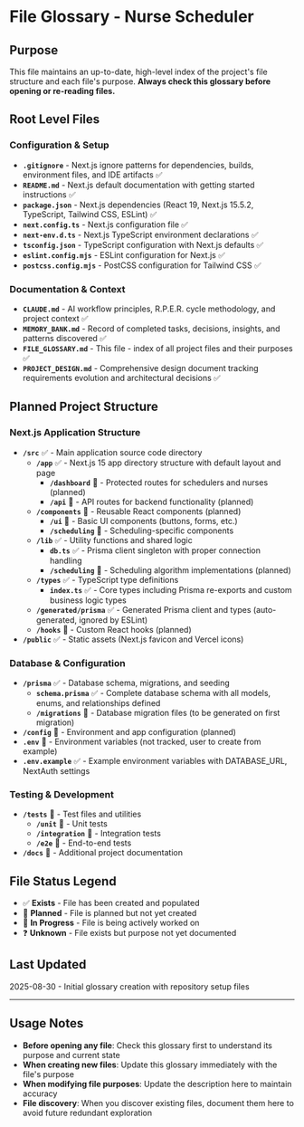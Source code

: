 # File Glossary - Nurse Scheduler

## Purpose
This file maintains an up-to-date, high-level index of the project's file structure and each file's purpose. **Always check this glossary before opening or re-reading files.**

## Root Level Files

### Configuration & Setup
- **`.gitignore`** - Next.js ignore patterns for dependencies, builds, environment files, and IDE artifacts ✅
- **`README.md`** - Next.js default documentation with getting started instructions ✅
- **`package.json`** - Next.js dependencies (React 19, Next.js 15.5.2, TypeScript, Tailwind CSS, ESLint) ✅
- **`next.config.ts`** - Next.js configuration file ✅
- **`next-env.d.ts`** - Next.js TypeScript environment declarations ✅
- **`tsconfig.json`** - TypeScript configuration with Next.js defaults ✅
- **`eslint.config.mjs`** - ESLint configuration for Next.js ✅
- **`postcss.config.mjs`** - PostCSS configuration for Tailwind CSS ✅

### Documentation & Context
- **`CLAUDE.md`** - AI workflow principles, R.P.E.R. cycle methodology, and project context ✅
- **`MEMORY_BANK.md`** - Record of completed tasks, decisions, insights, and patterns discovered ✅
- **`FILE_GLOSSARY.md`** - This file - index of all project files and their purposes ✅
- **`PROJECT_DESIGN.md`** - Comprehensive design document tracking requirements evolution and architectural decisions ✅

## Planned Project Structure

### Next.js Application Structure
- **`/src`** ✅ - Main application source code directory
  - **`/app`** ✅ - Next.js 15 app directory structure with default layout and page
    - **`/dashboard`** 📝 - Protected routes for schedulers and nurses (planned)
    - **`/api`** 📝 - API routes for backend functionality (planned)
  - **`/components`** 📝 - Reusable React components (planned)
    - **`/ui`** 📝 - Basic UI components (buttons, forms, etc.)
    - **`/scheduling`** 📝 - Scheduling-specific components
  - **`/lib`** ✅ - Utility functions and shared logic
    - **`db.ts`** ✅ - Prisma client singleton with proper connection handling
    - **`/scheduling`** 📝 - Scheduling algorithm implementations (planned)
  - **`/types`** ✅ - TypeScript type definitions
    - **`index.ts`** ✅ - Core types including Prisma re-exports and custom business logic types
  - **`/generated/prisma`** ✅ - Generated Prisma client and types (auto-generated, ignored by ESLint)
  - **`/hooks`** 📝 - Custom React hooks (planned)
- **`/public`** ✅ - Static assets (Next.js favicon and Vercel icons)

### Database & Configuration
- **`/prisma`** ✅ - Database schema, migrations, and seeding
  - **`schema.prisma`** ✅ - Complete database schema with all models, enums, and relationships defined
  - **`/migrations`** 📝 - Database migration files (to be generated on first migration)
- **`/config`** 📝 - Environment and app configuration (planned)
- **`.env`** 📝 - Environment variables (not tracked, user to create from example)
- **`.env.example`** ✅ - Example environment variables with DATABASE_URL, NextAuth settings

### Testing & Development
- **`/tests`** 📝 - Test files and utilities
  - **`/unit`** 📝 - Unit tests
  - **`/integration`** 📝 - Integration tests
  - **`/e2e`** 📝 - End-to-end tests
- **`/docs`** 📝 - Additional project documentation

## File Status Legend
- ✅ **Exists** - File has been created and populated
- 📝 **Planned** - File is planned but not yet created
- 🔄 **In Progress** - File is being actively worked on
- ❓ **Unknown** - File exists but purpose not yet documented

## Last Updated
2025-08-30 - Initial glossary creation with repository setup files

---

## Usage Notes
- **Before opening any file**: Check this glossary first to understand its purpose and current state
- **When creating new files**: Update this glossary immediately with the file's purpose
- **When modifying file purposes**: Update the description here to maintain accuracy
- **File discovery**: When you discover existing files, document them here to avoid future redundant exploration